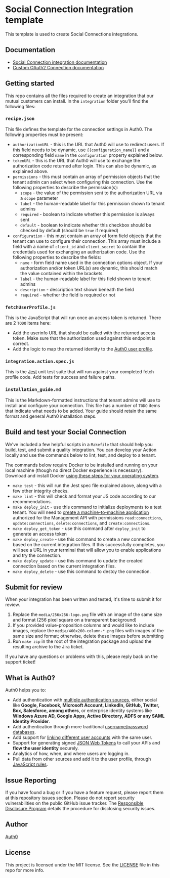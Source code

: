 # Social Connection Integration template

This template is used to create Social Connections integrations.

## Documentation

- [Social Connection integration documentation](https://auth0.com/docs/customize/integrations/marketplace-partners/social-connections-for-partners)
- [Custom OAuth2 Connection documentation](https://auth0.com/docs/authenticate/identity-providers/social-identity-providers/oauth2s)

## Getting started

This repo contains all the files required to create an integration that our mutual customers can install. In the `integration` folder you'll find the following files:

### `recipe.json`

This file defines the template for the connection settings in Auth0. The following properties must be present:

* `authorizationURL` - this is the URL that Auth0 will use to redirect users. If this field needs to be dynamic, use `{{configuration_name}}` and a corresponding field `name` in the `configuration` property explained below.
* `tokenURL` - this is the URL that Auth0 will use to exchange the authorization code returned after login. This can also be dynamic, as explained above.
* `permissions` - this must contain an array of permission objects that the tenant admin can select when configuring this connection. Use the following properties to describe the permission(s):
    * `scope` - the value of the permission sent to the authorization URL via a `scope` parameter
    * `label` - the human-readable label for this permission shown to tenant admins
    * `required` - boolean to indicate whether this permission is always sent
    * `default` - boolean to indicate whether this checkbox should be checked by default (should be `true` if required)
* `configuration` - this must contain an array of form field objects that the tenant can use to configure their connection. This array must include a field with a name of `client_id` and `client_secret` to contain the credentials used for exchanging an authorization code. Use the following properties to describe the fields:
    * `name` - form field name used in the connection options object. If your authorization and/or token URL(s) are dynamic, this should match the value contained within the brackets. 
    * `label` - the human-readable label for this field shown to tenant admins
    * `description` - description text shown beneath the field
    * `required` - whether the field is required or not

### `fetchUserProfile.js`

This is the JavaScript that will run once an access token is returned. There are 2 `TODO` items here:

* Add the userinfo URL that should be called with the returned access token. Make sure that the authorization used against this endpoint is correct. 
* Add the logic to map the returned identity to the [Auth0 user profile](https://auth0.com/docs/manage-users/user-accounts/user-profiles/user-profile-structure#user-profile-attributes).

### `integration.action.spec.js`

This is the [Jest](https://jestjs.io/docs/using-matchers) unit test suite that will run against your completed fetch profile code. Add tests for success and failure paths.

### `installation_guide.md`

This is the Markdown-formatted instructions that tenant admins will use to install and configure your connection. This file has a number of `TODO` items that indicate what needs to be added. Your guide should retain the same format and general Auth0 installation steps.

## Build and test your Social Connection

We've included a few helpful scripts in a `Makefile` that should help you build, test, and submit a quality integration. You can develop your Action locally and use the commands below to lint, test, and deploy to a tenant.

The commands below require Docker to be installed and running on your local machine (though no direct Docker experience is necessary). Download and install Docker [using these steps for your operating system](https://docs.docker.com/get-docker/). 

* `make test` - this will run the Jest spec file explained above, along with a few other integrity checks.
* `make lint` - this will check and format your JS code according to our recommendations.
* `make deploy_init` - use this command to initialize deployments to a test tenant. You will need to [create a machine-to-machine application](https://auth0.com/docs/get-started/auth0-overview/create-applications/machine-to-machine-apps) authorized for the Management API with permissions `read:connections`, `update:connections`, `delete:connections`, and `create:connections`.
* `make deploy_get_token` - use this command after `deploy_init` to generate an access token
* `make deploy_create` - use this command to create a new connection based on the current integration files. If this successfully completes, you will see a URL in your terminal that will allow you to enable applications and try the connection.
* `make deploy_update` - use this command to update the created connection based on the current integration files.
* `make deploy_delete` - use this command to destoy the connection.

## Submit for review

When your integration has been written and tested, it's time to submit it for review.

1. Replace the `media/256x256-logo.png` file with an image of the same size and format (256 pixel square on a transparent background)
1. If you provided value-proposition columns and would like to include images, replace the `media/460x260-column-*.png` files with images of the same size and format; otherwise, delete these images before submitting
1. Run `make zip` in the root of the integration package and upload the resulting archive to the Jira ticket.

If you have any questions or problems with this, please reply back on the support ticket!

## What is Auth0?

Auth0 helps you to:

* Add authentication with [multiple authentication sources](https://auth0.com/docs/identityproviders), either social like **Google, Facebook, Microsoft Account, LinkedIn, GitHub, Twitter, Box, Salesforce, among others**, or enterprise identity systems like **Windows Azure AD, Google Apps, Active Directory, ADFS or any SAML Identity Provider**.
* Add authentication through more traditional [username/password databases](https://auth0.com/docs/connections/database/custom-db).
* Add support for [linking different user accounts](https://auth0.com/docs/link-accounts) with the same user.
* Support for generating signed [JSON Web Tokens](https://auth0.com/docs/jwt) to call your APIs and **flow the user identity** securely.
* Analytics of how, when, and where users are logging in.
* Pull data from other sources and add it to the user profile, through [JavaScript rules](https://auth0.com/docs/rules/current).

## Issue Reporting

If you have found a bug or if you have a feature request, please report them at this repository issues section. Please do not report security vulnerabilities on the public GitHub issue tracker. The [Responsible Disclosure Program](https://auth0.com/whitehat) details the procedure for disclosing security issues.

## Author

[Auth0](https://auth0.com)

## License

This project is licensed under the MIT license. See the [LICENSE](LICENSE) file in this repo for more info.


